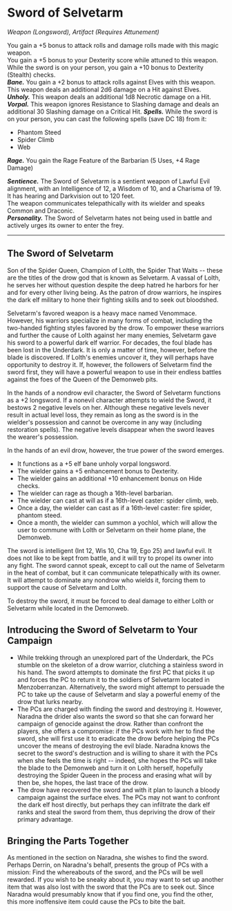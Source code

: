 # Sword of Selvetarm
*Weapon (Longsword), Artifact (Requires Attunement)*

You gain a +5 bonus to attack rolls and damage rolls made with this magic weapon.  
You gain a +5 bonus to your Dexterity score while attuned to this weapon.  
While the sword is on your person, you gain a +10 bonus to Dexterity (Stealth) checks.  
***Bane.*** You gain a +2 bonus to attack rolls against Elves with this weapon. This weapon deals an additional 2d6 damage on a Hit against Elves.  
***Unholy.*** This weapon deals an additional 1d8 Necrotic damage on a Hit.  
***Vorpal.*** This weapon ignores Resistance to Slashing damage and deals an additional 30 Slashing damage on a Critical Hit.
***Spells.*** While the sword is on your person, you can cast the following spells (save DC 18) from it:  
- Phantom Steed
- Spider Climb
- Web

***Rage.*** You gain the Rage Feature of the Barbarian (5 Uses, +4 Rage Damage)

***Sentience.*** The Sword of Selvetarm is a sentient weapon of Lawful Evil alignment, with an Intelligence of 12, a Wisdom of 10, and a Charisma of 19. It has hearing and Darkvision out to 120 feet.  
The weapon communicates telepathically with its wielder and speaks Common and Draconic.  
***Personality.*** The Sword of Selvetarm hates not being used in battle and actively urges its owner to enter the frey.


---
## The Sword of Selvetarm
Son of the Spider Queen, Champion of Lolth, the Spider That Waits -- these are the titles of the drow god that is known as Selvetarm. A vassal of Lolth, he serves her without question despite the deep hatred he harbors for her and for every other living being. As the patron of drow warriors, he inspires the dark elf military to hone their fighting skills and to seek out bloodshed.

Selvetarm's favored weapon is a heavy mace named Venommace. However, his warriors specialize in many forms of combat, including the two-handed fighting styles favored by the drow. To empower these warriors and further the cause of Lolth against her many enemies, Selvetarm gave his sword to a powerful dark elf warrior. For decades, the foul blade has been lost in the Underdark. It is only a matter of time, however, before the blade is discovered. If Lolth's enemies uncover it, they will perhaps have opportunity to destroy it. If, however, the followers of Selvetarm find the sword first, they will have a powerful weapon to use in their endless battles against the foes of the Queen of the Demonweb pits.

In the hands of a nondrow evil character, the Sword of Selvetarm functions as a +2 longsword. If a nonevil character attempts to wield the Sword, it bestows 2 negative levels on her. Although these negative levels never result in actual level loss, they remain as long as the sword is in the wielder's possession and cannot be overcome in any way (including restoration spells). The negative levels disappear when the sword leaves the wearer's possession.

In the hands of an evil drow, however, the true power of the sword emerges.
- It functions as a +5 elf bane unholy vorpal longsword.
- The wielder gains a +5 enhancement bonus to Dexterity.
- The wielder gains an additional +10 enhancement bonus on Hide checks.
- The wielder can rage as though a 16th-level barbarian.
- The wielder can cast at will as if a 16th-level caster: spider climb, web.
- Once a day, the wielder can cast as if a 16th-level caster: fire spider, phantom steed.
- Once a month, the wielder can summon a yochlol, which will allow the user to commune with Lolth or Selvetarm on their home plane, the Demonweb.

The sword is intelligent (Int 12, Wis 10, Cha 19, Ego 25) and lawful evil. It does not like to be kept from battle, and it will try to propel its owner into any fight. The sword cannot speak, except to call out the name of Selvetarm in the heat of combat, but it can communicate telepathically with its owner. It will attempt to dominate any nondrow who wields it, forcing them to support the cause of Selvetarm and Lolth.

To destroy the sword, it must be forced to deal damage to either Lolth or Selvetarm while located in the Demonweb.

## Introducing the Sword of Selvetarm to Your Campaign
- While trekking through an unexplored part of the Underdark, the PCs stumble on the skeleton of a drow warrior, clutching a stainless sword in his hand. The sword attempts to dominate the first PC that picks it up and forces the PC to return it to the soldiers of Selvetarm located in Menzoberranzan. Alternatively, the sword might attempt to persuade the PC to take up the cause of Selvetarm and slay a powerful enemy of the drow that lurks nearby.
- The PCs are charged with finding the sword and destroying it. However, Naradna the drider also wants the sword so that she can forward her campaign of genocide against the drow. Rather than confront the players, she offers a compromise: if the PCs work with her to find the sword, she will first use it to eradicate the drow before helping the PCs uncover the means of destroying the evil blade. Naradna knows the secret to the sword's destruction and is willing to share it with the PCs when she feels the time is right -- indeed, she hopes the PCs will take the blade to the Demonweb and turn it on Lolth herself, hopefully destroying the Spider Queen in the process and erasing what will by then be, she hopes, the last trace of the drow.
- The drow have recovered the sword and with it plan to launch a bloody campaign against the surface elves. The PCs may not want to confront the dark elf host directly, but perhaps they can infiltrate the dark elf ranks and steal the sword from them, thus depriving the drow of their primary advantage.

## Bringing the Parts Together
As mentioned in the section on Naradna, she wishes to find the sword. Perhaps Derrin, on Naradna's behalf, presents the group of PCs with a mission: Find the whereabouts of the sword, and the PCs will be well rewarded. If you wish to be sneaky about it, you may want to set up another item that was also lost with the sword that the PCs are to seek out. Since Naradna would presumably know that if you find one, you find the other, this more inoffensive item could cause the PCs to bite the bait.
